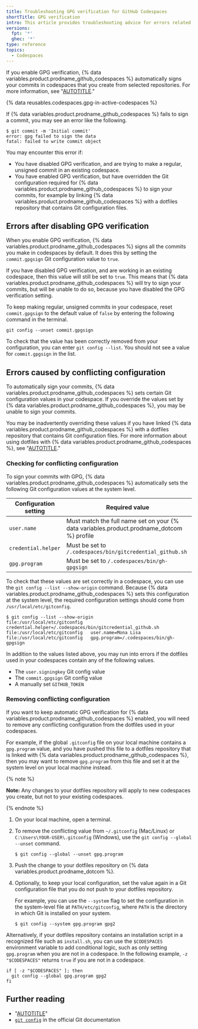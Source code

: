 ```yaml
---
title: Troubleshooting GPG verification for GitHub Codespaces
shortTitle: GPG verification
intro: This article provides troubleshooting advice for errors related to signing your commits in codespaces.
versions:
  fpt: '*'
  ghec: '*'
type: reference
topics:
  - Codespaces
---
```


If you enable GPG verification, {% data variables.product.prodname_github_codespaces %} automatically signs your commits in codespaces that you create from selected repositories. For more information, see "[AUTOTITLE](/codespaces/managing-your-codespaces/managing-gpg-verification-for-github-codespaces)."

{% data reusables.codespaces.gpg-in-active-codespaces %}

If {% data variables.product.prodname_github_codespaces %} fails to sign a commit, you may see an error like the following.

```Shell
$ git commit -m 'Initial commit'
error: gpg failed to sign the data
fatal: failed to write commit object
```

You may encounter this error if: 

- You have disabled GPG verification, and are trying to make a regular, unsigned commit in an existing codespace.
- You have enabled GPG verification, but have overridden the Git configuration required for {% data variables.product.prodname_github_codespaces %} to sign your commits, for example by linking {% data variables.product.prodname_github_codespaces %} with a dotfiles repository that contains Git configuration files.

## Errors after disabling GPG verification

When you enable GPG verification, {% data variables.product.prodname_github_codespaces %} signs all the commits you make in codespaces by default. It does this by setting the `commit.gpgsign` Git configuration value to `true`.

If you have disabled GPG verification, and are working in an existing codespace, then this value will still be set to `true`. This means that {% data variables.product.prodname_github_codespaces %} will try to sign your commits, but will be unable to do so, because you have disabled the GPG verification setting.

To keep making regular, unsigned commits in your codespace, reset `commit.gpgsign` to the default value of `false` by entering the following command in the terminal.

```Shell{:copy}
git config --unset commit.gpgsign
```

To check that the value has been correctly removed from your configuration, you can enter `git config --list`. You should not see a value for `commit.gpgsign` in the list.

## Errors caused by conflicting configuration

To automatically sign your commits, {% data variables.product.prodname_github_codespaces %} sets certain Git configuration values in your codespace. If you override the values set by {% data variables.product.prodname_github_codespaces %}, you may be unable to sign your commits. 

You may be inadvertently overriding these values if you have linked {% data variables.product.prodname_github_codespaces %} with a dotfiles repository that contains Git configuration files. For more information about using dotfiles with {% data variables.product.prodname_github_codespaces %}, see "[AUTOTITLE](/codespaces/customizing-your-codespace/personalizing-github-codespaces-for-your-account#dotfiles)."

### Checking for conflicting configuration

To sign your commits with GPG, {% data variables.product.prodname_github_codespaces %} automatically sets the following Git configuration values at the system level.

| Configuration setting | Required value |
| --------------------- | -------------- |
| `user.name` | Must match the full name set on your {% data variables.product.prodname_dotcom %} profile |
| `credential.helper` | Must be set to `/.codespaces/bin/gitcredential_github.sh` |
| `gpg.program` | Must be set to `/.codespaces/bin/gh-gpgsign` |

To check that these values are set correctly in a codespace, you can use the `git config --list --show-origin` command. Because {% data variables.product.prodname_github_codespaces %} sets this configuration at the system level, the required configuration settings should come from `/usr/local/etc/gitconfig`.

```Shell
$ git config --list --show-origin
file:/usr/local/etc/gitconfig   credential.helper=/.codespaces/bin/gitcredential_github.sh
file:/usr/local/etc/gitconfig   user.name=Mona Lisa
file:/usr/local/etc/gitconfig   gpg.program=/.codespaces/bin/gh-gpgsign
```

In addition to the values listed above, you may run into errors if the dotfiles used in your codespaces contain any of the following values.

- The `user.signingkey` Git config value
- The `commit.gpgsign` Git config value
- A manually set `GITHUB_TOKEN`

### Removing conflicting configuration

If you want to keep automatic GPG verification for {% data variables.product.prodname_github_codespaces %} enabled, you will need to remove any conflicting configuration from the dotfiles used in your codespaces.

For example, if the global `.gitconfig` file on your local machine contains a `gpg.program` value, and you have pushed this file to a dotfiles repository that is linked with {% data variables.product.prodname_github_codespaces %}, then you may want to remove `gpg.program` from this file and set it at the system level on your local machine instead.

{% note %}

**Note:** Any changes to your dotfiles repository will apply to new codespaces you create, but not to your existing codespaces.

{% endnote %}

1. On your local machine, open a terminal.
2. To remove the conflicting value from `~/.gitconfig` (Mac/Linux) or `C:\Users\YOUR-USER\.gitconfig` (Windows), use the `git config --global --unset` command.

   ```Shell
   $ git config --global --unset gpg.program
   ```
3. Push the change to your dotfiles repository on {% data variables.product.prodname_dotcom %}.
4. Optionally, to keep your local configuration, set the value again in a Git configuration file that you do not push to your dotfiles repository. 

   For example, you can use the `--system` flag to set the configuration in the system-level file at `PATH/etc/gitconfig`, where `PATH` is the directory in which Git is installed on your system.
   
   ```Shell
   $ git config --system gpg.program gpg2
   ```

Alternatively, if your dotfiles repository contains an installation script in a recognized file such as `install.sh`, you can use the `$CODESPACES` environment variable to add conditional logic, such as only setting `gpg.program` when you are not in a codespace. In the following example, `-z "$CODESPACES"` returns `true` if you are not in a codespace.

```Shell{:copy}
if [ -z "$CODESPACES" ]; then
  git config --global gpg.program gpg2
fi
```

## Further reading
- "[AUTOTITLE](/authentication/managing-commit-signature-verification/about-commit-signature-verification)"
- [`git config`](https://git-scm.com/docs/git-config) in the official Git documentation
